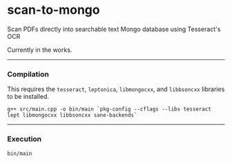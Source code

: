 # scan-to-mongo

Scan PDFs directly into searchable text Mongo database using Tesseract's OCR

Currently in the works.

---

### Compilation

This requires the `tesseract`, `leptonica`, `libmongocxx`, and `libbsoncxx` libraries to be installed.

    g++ src/main.cpp -o bin/main `pkg-config --cflags --libs tesseract lept libmongocxx libbsoncxx sane-backends`

---

### Execution

    bin/main
